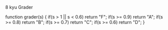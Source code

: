 8 kyu
Grader

function grader(s) {
 if(s > 1 || s < 0.6) return  "F";
if(s >= 0.9) return "A";
if(s >= 0.8) return "B";
if(s >= 0.7) return "C";
if(s >= 0.6) return "D";
}
